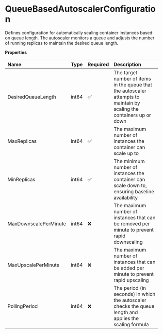 # QueueBasedAutoscalerConfiguration

Defines configuration for automatically scaling container instances based on queue length. The autoscaler monitors a queue and adjusts the number of running replicas to maintain the desired queue length.

**Properties**

| Name                  | Type  | Required | Description                                                                                                           |
| :-------------------- | :---- | :------- | :-------------------------------------------------------------------------------------------------------------------- |
| DesiredQueueLength    | int64 | ✅       | The target number of items in the queue that the autoscaler attempts to maintain by scaling the containers up or down |
| MaxReplicas           | int64 | ✅       | The maximum number of instances the container can scale up to                                                         |
| MinReplicas           | int64 | ✅       | The minimum number of instances the container can scale down to, ensuring baseline availability                       |
| MaxDownscalePerMinute | int64 | ❌       | The maximum number of instances that can be removed per minute to prevent rapid downscaling                           |
| MaxUpscalePerMinute   | int64 | ❌       | The maximum number of instances that can be added per minute to prevent rapid upscaling                               |
| PollingPeriod         | int64 | ❌       | The period (in seconds) in which the autoscaler checks the queue length and applies the scaling formula               |

